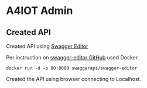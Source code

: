 # A4IOT Admin 

## Created API 

Created API using [Swagger Editor](https://swagger.io/tools/swagger-editor/)

Per instruction on [swagger-editor GitHub](https://github.com/swagger-api/swagger-editor) used Docker.

```
docker run -d -p 80:8080 swaggerapi/swagger-editor
```

Created the API using browser connecting to Localhost.

